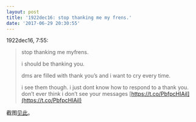```yaml
---
layout: post
title: '1922dec16: stop thanking me my frens.'
date: '2017-06-29 20:30:55'
---
```



1922dec16, 7:55:

> <span>stop thanking me myfrens.</span>
> 
> i should be thanking you.
> 
> dms are filled with thank you’s and i want to cry every time.
> 
> i see them though. i just dont know how to respond to a thank you.  
>  don’t ever think i don’t see your messages [https://t.co/PbfpcHIAiI](https://t.co/PbfpcHIAiI)

截图[见此](https://www.dun4real.org/wp-content/uploads/2018/04/img_20170629_202528.jpg)。



